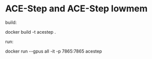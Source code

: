 # ACE-Step and ACE-Step lowmem

build:

docker build -t acestep .


run:

docker run --gpus all -it -p 7865:7865 acestep
